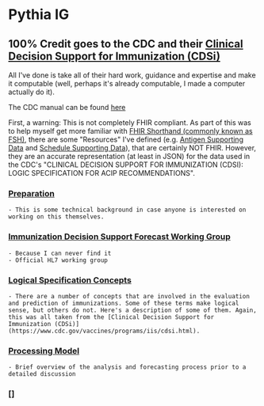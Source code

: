 # Pythia IG

## 100% Credit goes to the CDC and their [Clinical Decision Support for Immunization (CDSi)](https://www.cdc.gov/vaccines/programs/iis/cdsi.html)

All I've done is take all of their hard work, guidance and expertise and make it computable (well, perhaps it's already computable, I made a computer actually do it).

The CDC manual can be found [here](https://www.cdc.gov/vaccines/programs/iis/interop-proj/downloads/logic-spec-acip-rec-4.5.pdf)

First, a warning:
This is not completely FHIR compliant. As part of this was to help myself get more familiar with [FHIR Shorthand (commonly known as FSH)](https://build.fhir.org/ig/HL7/fhir-shorthand/), there are some "Resources" I've defined (e.g. [Antigen Supporting Data](StructureDefinition-antigen-supporting-data.html) and [Schedule Supporting Data](StructureDefinition-schedule-supporting-data.html)), that are certainly NOT FHIR. However, they are an accurate representation (at least in JSON) for the data used in the CDC's "CLINICAL DECISION SUPPORT FOR IMMUNIZATION (CDSI): LOGIC SPECIFICATION FOR ACIP RECOMMENDATIONS".

### [Preparation](preparation.html)
    - This is some technical background in case anyone is interested on working on this themselves.

### [Immunization Decision Support Forecast Working Group](http://hl7.org/fhir/us/immds/)
    - Because I can never find it
    - Official HL7 working group

### [Logical Specification Concepts](logical-specification-concepts.html)
    - There are a number of concepts that are involved in the evaluation and prediction of immunizations. Some of these terms make logical sense, but others do not. Here's a description of some of them. Again, this was all taken from the [Clinical Decision Support for Immunization (CDSi)](https://www.cdc.gov/vaccines/programs/iis/cdsi.html).

### [Processing Model](processing-model.html)
    - Brief overview of the analysis and forecasting process prior to a detailed discussion

### []